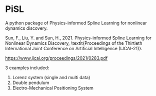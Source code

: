 # PiSL
A python package of Physics-informed Spline Learning for nonlinear dynamics discovery.

Sun, F., Liu, Y. and Sun, H., 2021. Physics-informed Spline Learning for Nonlinear Dynamics Discovery, \textit{Proceedings of the Thirtieth International Joint Conference on Artificial Intelligence (IJCAI-21)}.

https://www.ijcai.org/proceedings/2021/0283.pdf

3 examples included:
1. Lorenz system (single and multi data)
2. Double pendulum
3. Electro-Mechanical Positioning System


